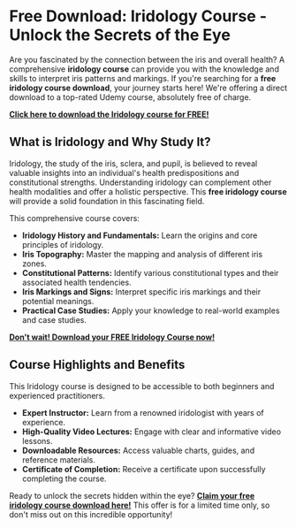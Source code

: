 # Free Download: Iridology Course - Unlock the Secrets of the Eye

Are you fascinated by the connection between the iris and overall health? A comprehensive **iridology course** can provide you with the knowledge and skills to interpret iris patterns and markings. If you're searching for a **free iridology course download**, your journey starts here! We're offering a direct download to a top-rated Udemy course, absolutely free of charge.

[**Click here to download the Iridology course for FREE!**](https://udemywork.com/iridology-course)

## What is Iridology and Why Study It?

Iridology, the study of the iris, sclera, and pupil, is believed to reveal valuable insights into an individual's health predispositions and constitutional strengths. Understanding iridology can complement other health modalities and offer a holistic perspective. This **free iridology course** will provide a solid foundation in this fascinating field.

This comprehensive course covers:

*   **Iridology History and Fundamentals:** Learn the origins and core principles of iridology.
*   **Iris Topography:** Master the mapping and analysis of different iris zones.
*   **Constitutional Patterns:** Identify various constitutional types and their associated health tendencies.
*   **Iris Markings and Signs:** Interpret specific iris markings and their potential meanings.
*   **Practical Case Studies:** Apply your knowledge to real-world examples and case studies.

[**Don't wait! Download your FREE Iridology Course now!**](https://udemywork.com/iridology-course)

## Course Highlights and Benefits

This Iridology course is designed to be accessible to both beginners and experienced practitioners.

*   **Expert Instructor:** Learn from a renowned iridologist with years of experience.
*   **High-Quality Video Lectures:** Engage with clear and informative video lessons.
*   **Downloadable Resources:** Access valuable charts, guides, and reference materials.
*   **Certificate of Completion:** Receive a certificate upon successfully completing the course.

Ready to unlock the secrets hidden within the eye? **[Claim your free iridology course download here!](https://udemywork.com/iridology-course)** This offer is for a limited time only, so don't miss out on this incredible opportunity!
